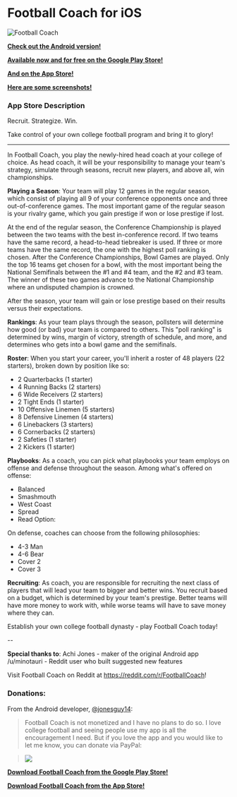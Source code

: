 # Football Coach for iOS
![Football Coach](http://i.imgur.com/NBtg2lC.png)

**[Check out the Android version!](https://github.com/jonesguy14/footballcoach)**

**[Available now and for free on the Google Play Store!](https://play.google.com/store/apps/details?id=achijones.footballcoach)**

**[And on the App Store!](https://itunes.apple.com/us/app/football-coach-recruit.-strategize./id1095701497?mt=8)**

**[Here are some screenshots!](http://imgur.com/a/xySv9)**

### App Store Description

Recruit. Strategize. Win.

Take control of your own college football program and bring it to glory!

---

In Football Coach, you play the newly-hired head coach at your college of choice. As head coach, it will be your responsibility to manage your team's strategy, simulate through seasons, recruit new players, and above all, win championships.

**Playing a Season**: Your team will play 12 games in the regular season, which consist of playing all 9 of your conference opponents once and three out-of-conference games. The most important game of the regular season is your rivalry game, which you gain prestige if won or lose prestige if lost.

At the end of the regular season, the Conference Championship is played between the two teams with the best in-conference record. If two teams have the same record, a head-to-head tiebreaker is used. If three or more teams have the same record, the one with the highest poll ranking is chosen. After the Conference Championships, Bowl Games are played. Only the top 16 teams get chosen for a bowl, with the most important being the National Semifinals between the #1 and #4 team, and the #2 and #3 team. The winner of these two games advance to the National Championship where an undisputed champion is crowned.

After the season, your team will gain or lose prestige based on their results versus their expectations.

**Rankings**: As your team plays through the season, pollsters will determine how good (or bad) your team is compared to others. This "poll ranking" is determined by wins, margin of victory, strength of schedule, and more, and determines who gets into a bowl game and the semifinals. 

**Roster**: When you start your career, you'll inherit a roster of 48 players (22 starters), broken down by position like so:

* 2 Quarterbacks (1 starter)
* 4 Running Backs (2 starters)
* 6 Wide Receivers (2 starters)
* 2 Tight Ends (1 starter)
* 10 Offensive Linemen (5 starters)
* 8 Defensive Linemen (4 starters)
* 6 Linebackers (3 starters)
* 6 Cornerbacks (2 starters)
* 2 Safeties (1 starter)
* 2 Kickers (1 starter)

**Playbooks**: As a coach, you can pick what playbooks your team employs on offense and defense throughout the season. Among what's offered on offense:

* Balanced
* Smashmouth
* West Coast
* Spread
* Read Option:

On defense, coaches can choose from the following philosophies:

* 4-3 Man
* 4-6 Bear
* Cover 2
* Cover 3

**Recruiting**: As coach, you are responsible for recruiting the next class of players that will lead your team to bigger and better wins. You recruit based on a budget, which is determined by your team's prestige. Better teams will have more money to work with, while worse teams will have to save money where they can.

Establish your own college football dynasty - play Football Coach today!

--

**Special thanks to**:
Achi Jones - maker of the original Android app
/u/minotauri - Reddit user who built suggested new features

Visit Football Coach on Reddit at https://reddit.com/r/FootballCoach!



### Donations:

From the Android developer, [@jonesguy14](https://github.com/jonesguy14):
>Football Coach is not monetized and I have no plans to do so. I love college football and seeing people use my app is all the encouragement I need. But if you love the app and you would like to let me know, you can donate via PayPal:

>[![](https://www.paypalobjects.com/en_US/i/btn/btn_donateCC_LG.gif)](https://www.paypal.com/cgi-bin/webscr?cmd=_s-xclick&hosted_button_id=GAJZ8MFAY73D6)

**[Download Football Coach from the Google Play Store!](https://play.google.com/store/apps/details?id=achijones.footballcoach)**

[**Download Football Coach from the App Store!**](https://itunes.apple.com/us/app/football-coach-recruit.-strategize./id1095701497?mt=8)

